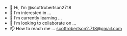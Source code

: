 - 👋 Hi, I’m @scottrobertson2718
- 👀 I’m interested in ...
- 🌱 I’m currently learning ...
- 💞️ I’m looking to collaborate on ...
- 📫 How to reach me ... scottrobertson2.718@gmail.com

<!---
scottrobertson2718/scottrobertson2718 is a ✨ special ✨ repository because its `README.md` (this file) appears on your GitHub profile.
You can click the Preview link to take a look at your changes.
--->
